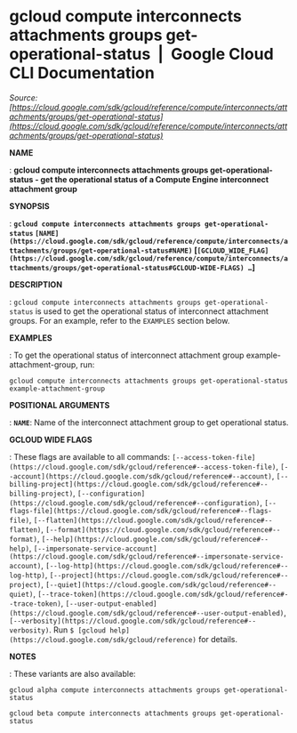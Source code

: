 # gcloud compute interconnects attachments groups get-operational-status  |  Google Cloud CLI Documentation

*Source: [https://cloud.google.com/sdk/gcloud/reference/compute/interconnects/attachments/groups/get-operational-status](https://cloud.google.com/sdk/gcloud/reference/compute/interconnects/attachments/groups/get-operational-status)*

**NAME**

: **gcloud compute interconnects attachments groups get-operational-status - get the operational status of a Compute Engine interconnect attachment group**

**SYNOPSIS**

: **`gcloud compute interconnects attachments groups get-operational-status` `[NAME](https://cloud.google.com/sdk/gcloud/reference/compute/interconnects/attachments/groups/get-operational-status#NAME)` [`[GCLOUD_WIDE_FLAG](https://cloud.google.com/sdk/gcloud/reference/compute/interconnects/attachments/groups/get-operational-status#GCLOUD-WIDE-FLAGS) …`]**

**DESCRIPTION**

: `gcloud compute interconnects attachments groups
get-operational-status` is used to get the operational status of
interconnect attachment groups.
For an example, refer to the `EXAMPLES` section below.

**EXAMPLES**

: To get the operational status of interconnect attachment group
example-attachment-group, run:

```
gcloud compute interconnects attachments groups get-operational-status example-attachment-group
```

**POSITIONAL ARGUMENTS**

: **`NAME`**:
Name of the interconnect attachment group to get operational status.

**GCLOUD WIDE FLAGS**

: These flags are available to all commands: `[--access-token-file](https://cloud.google.com/sdk/gcloud/reference#--access-token-file)`,
`[--account](https://cloud.google.com/sdk/gcloud/reference#--account)`, `[--billing-project](https://cloud.google.com/sdk/gcloud/reference#--billing-project)`,
`[--configuration](https://cloud.google.com/sdk/gcloud/reference#--configuration)`,
`[--flags-file](https://cloud.google.com/sdk/gcloud/reference#--flags-file)`,
`[--flatten](https://cloud.google.com/sdk/gcloud/reference#--flatten)`, `[--format](https://cloud.google.com/sdk/gcloud/reference#--format)`, `[--help](https://cloud.google.com/sdk/gcloud/reference#--help)`, `[--impersonate-service-account](https://cloud.google.com/sdk/gcloud/reference#--impersonate-service-account)`,
`[--log-http](https://cloud.google.com/sdk/gcloud/reference#--log-http)`,
`[--project](https://cloud.google.com/sdk/gcloud/reference#--project)`, `[--quiet](https://cloud.google.com/sdk/gcloud/reference#--quiet)`, `[--trace-token](https://cloud.google.com/sdk/gcloud/reference#--trace-token)`, `[--user-output-enabled](https://cloud.google.com/sdk/gcloud/reference#--user-output-enabled)`,
`[--verbosity](https://cloud.google.com/sdk/gcloud/reference#--verbosity)`.
Run `$ [gcloud help](https://cloud.google.com/sdk/gcloud/reference)` for details.

**NOTES**

: These variants are also available:

```
gcloud alpha compute interconnects attachments groups get-operational-status
```

```
gcloud beta compute interconnects attachments groups get-operational-status
```